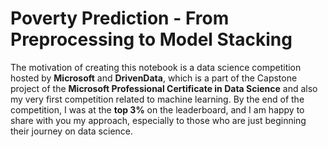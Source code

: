 # Poverty Prediction - From Preprocessing to Model Stacking
The motivation of creating this notebook is a data science competition hosted by **Microsoft** and **DrivenData**, which is a part of the Capstone project of the **Microsoft Professional Certificate in Data Science** and also my very first competition related to machine learning. By the end of the competition, I was at the **top 3%** on the leaderboard, and I am happy to share with you my approach, especially to those who are just beginning their journey on data science.
